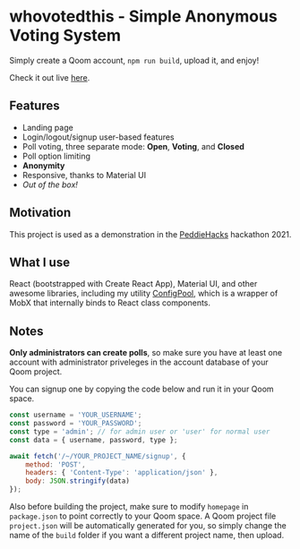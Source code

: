 # whovotedthis - Simple Anonymous Voting System

Simply create a Qoom account, `npm run build`, upload it, and enjoy!

Check it out live [here](https://icyfiremen86.qoom.space/~/build).

## Features

- Landing page
- Login/logout/signup user-based features
- Poll voting, three separate mode: **Open**, **Voting**, and **Closed**
- Poll option limiting
- **Anonymity**
- Responsive, thanks to Material UI
- *Out of the box!*

## Motivation

This project is used as a demonstration in the [PeddieHacks](https://peddiehacks.peddie.org/) hackathon 2021.

## What I use

React (bootstrapped with Create React App), Material UI, and other awesome libraries, including my utility [ConfigPool](src/utils/ConfigPool.tsx), which is a wrapper of MobX that internally binds to React class components.

## Notes

**Only administrators can create polls**, so make sure you have at least one account with administrator priveleges in the account database of your Qoom project.

You can signup one by copying the code below and run it in your Qoom space.

```js
const username = 'YOUR_USERNAME';
const password = 'YOUR_PASSWORD';
const type = 'admin'; // for admin user or 'user' for normal user
const data = { username, password, type };

await fetch('/~/YOUR_PROJECT_NAME/signup', {
    method: 'POST',
    headers: { 'Content-Type': 'application/json' },
    body: JSON.stringify(data)
});
```

Also before building the project, make sure to modify `homepage` in `package.json` to point correctly to your Qoom space. A Qoom project file `project.json` will be automatically generated for you, so simply change the name of the `build` folder if you want a different project name, then upload.
